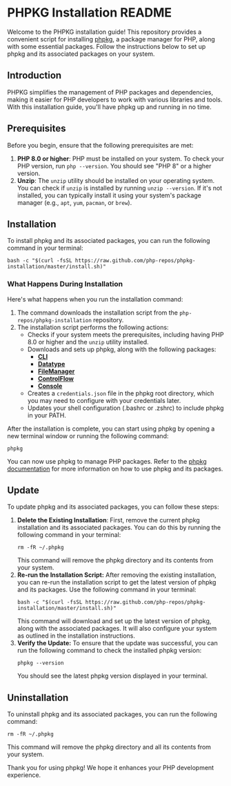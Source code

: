 # PHPKG Installation README

Welcome to the PHPKG installation guide! This repository provides a convenient script for installing
[phpkg](https://phpkg.com), a package manager for PHP, along with some essential packages. Follow the instructions below
to set up phpkg and its associated packages on your system.

## Introduction

PHPKG simplifies the management of PHP packages and dependencies, making it easier for PHP developers to work with
various libraries and tools. With this installation guide, you'll have phpkg up and running in no time.

## Prerequisites

Before you begin, ensure that the following prerequisites are met:

1. **PHP 8.0 or higher**: PHP must be installed on your system. To check your PHP version, run `php --version`. You
should see "PHP 8" or a higher version.
2. **Unzip**: The `unzip` utility should be installed on your operating system. You can check if `unzip` is installed 
by running `unzip --version`. If it's not installed, you can typically install it using your system's package manager
(e.g., `apt`, `yum`, `pacman`, or `brew`).

## Installation

To install phpkg and its associated packages, you can run the following command in your terminal:

```shell
bash -c "$(curl -fsSL https://raw.github.com/php-repos/phpkg-installation/master/install.sh)"
```

### What Happens During Installation

Here's what happens when you run the installation command:

1. The command downloads the installation script from the `php-repos/phpkg-installation` repository.
2. The installation script performs the following actions:
   - Checks if your system meets the prerequisites, including having PHP 8.0 or higher and the `unzip` utility installed.
   - Downloads and sets up phpkg, along with the following packages:
     - [**CLI**](https://phpkg.com/packages/cli/documentations/getting-started)
     - [**Datatype**](https://phpkg.com/packages/datatype/documentations/getting-started)
     - [**FileManager**](https://phpkg.com/packages/file-manager/documentations/getting-started)
     - [**ControlFlow**](https://phpkg.com/packages/control-flow/documentations/getting-started)
     - [**Console**](https://phpkg.com/packages/console/documentations/getting-started)
   - Creates a `credentials.json` file in the phpkg root directory, which you may need to configure with your
   credentials later.
   - Updates your shell configuration (.bashrc or .zshrc) to include phpkg in your PATH.
       
After the installation is complete, you can start using phpkg by opening a new terminal window or running the following 
command:
```shell
phpkg
```
You can now use phpkg to manage PHP packages. Refer to the 
[phpkg documentation](https://phpkg.com/documentations/getting-started) for more information on how to use phpkg and its
packages.

## Update

To update phpkg and its associated packages, you can follow these steps:

1. **Delete the Existing Installation**:
   First, remove the current phpkg installation and its associated packages. You can do this by running the following
command in your terminal:
   ```shell
   rm -fR ~/.phpkg
   ``` 
   This command will remove the phpkg directory and its contents from your system.
2. **Re-run the Installation Script:**
   After removing the existing installation, you can re-run the installation script to get the latest version of phpkg
and its packages. Use the following command in your terminal:
    ```shell
    bash -c "$(curl -fsSL https://raw.github.com/php-repos/phpkg-installation/master/install.sh)"
    ```
   This command will download and set up the latest version of phpkg, along with the associated packages. It will also
configure your system as outlined in the installation instructions.
3. **Verify the Update:**
   To ensure that the update was successful, you can run the following command to check the installed phpkg version:
    ```shell
    phpkg --version
    ```
   You should see the latest phpkg version displayed in your terminal.

## Uninstallation

To uninstall phpkg and its associated packages, you can run the following command:
```shell
rm -fR ~/.phpkg
```
This command will remove the phpkg directory and all its contents from your system.

Thank you for using phpkg! We hope it enhances your PHP development experience.
